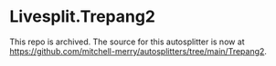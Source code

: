 # Livesplit.Trepang2

This repo is archived. The source for this autosplitter is now at https://github.com/mitchell-merry/autosplitters/tree/main/Trepang2.